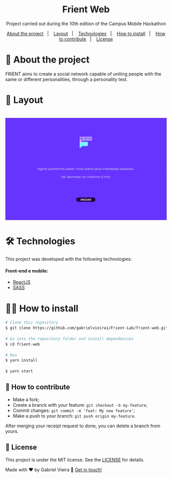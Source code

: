 <h1 align="center">Frient Web</h1>
<p align="center">Project carried out during the 10th edition of the Campus Mobile Hackathon</p>

<p align="center">
  <a href="#-about-the-project">About the project</a>&nbsp;&nbsp;&nbsp;|&nbsp;&nbsp;&nbsp;
  <a href="#-layout">Layout</a>&nbsp;&nbsp;&nbsp;|&nbsp;&nbsp;&nbsp;
  <a href="#-technologies">Technologies</a>&nbsp;&nbsp;&nbsp;|&nbsp;&nbsp;&nbsp;
  <a href="#-how-to-install">How to install</a>&nbsp;&nbsp;&nbsp;|&nbsp;&nbsp;&nbsp;
  <a href="#-how-to-contribute">How to contribute</a>&nbsp;&nbsp;&nbsp;|&nbsp;&nbsp;&nbsp;
  <a href="#memo-license">License</a>
</p>

# 📖 About the project
<p>FRIENT aims to create a social network capable of uniting people with the same or different personalities, through a personality test.</p>

# 🔖 Layout

<h1 align="center">
    <img alt="DsDelivery" title="#dsdelivery" src=".github/frient.png" />
</h1>

# 🛠 Technologies

This project was developed with the following technologies:

<h4>Front-end e mobile:</h4>

- [ReactJS](https://pt-br.reactjs.org/)
- [SASS](https://sass-lang.com/)


# 👨‍💻 How to install

```bash
# Clone this repository
$ git clone https://github.com/gabrielvieira1/Frient-Lab/frient-web.git

# Go into the repository folder and install dependencies
$ cd frient-web

# Run
$ yarn install

$ yarn start
```

## 🤔 How to contribute

- Make a fork;
- Create a branck with your feature: `git checkout -b my-feature`;
- Commit changes: `git commit -m 'feat: My new feature'`;
- Make a push to your branch: `git push origin my-feature`.

After merging your receipt request to done, you can delete a branch from yours.

## :memo: License

This project is under the MIT license. See the [LICENSE](LICENSE) for details.

Made with ♥ by Gabriel Vieira :wave: [Get in touch!](https://www.linkedin.com/in/bielvieira/)
